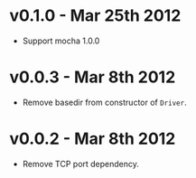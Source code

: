 v0.1.0 - Mar 25th 2012
=========================

* Support mocha 1.0.0

v0.0.3 - Mar 8th 2012
=========================

* Remove basedir from constructor of `Driver`.

v0.0.2 - Mar 8th 2012
=========================

* Remove TCP port dependency.
